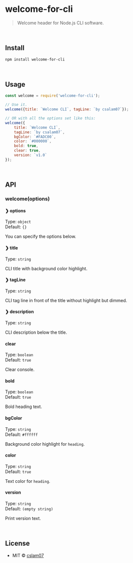 # welcome-for-cli

> Welcome header for Node.js CLI software.

<br>


## Install

```sh
npm install welcome-for-cli
```

<br>



## Usage

```js
const welcome = require('welcome-for-cli');

// Use it.
welcome({title: `Welcome CLI`, tagLine: `by csalam07`});

// OR with all the options set like this:
welcome({
	title: `Welcome CLI`,
	tagLine: `by csalam07`,
	bgColor: `#FADC00`,
	color: `#000000`,
	bold: true,
	clear: true,
	version: `v1.0`
});
```


<br>


## API

### welcome(options)

#### ❯ options

Type: `object`<br>
Default: `{}`

You can specify the options below.

#### ❯ title

Type: `string`

CLI title with background color highlight.

#### ❯ tagLine

Type: `string`

CLI tag line in front of the title without highlight but dimmed.

#### ❯ description

Type: `string`

CLI description below the title.

#### clear

Type: `boolean`<br>
Default: `true`

Clear console.

#### bold

Type: `boolean`<br>
Default: `true`

Bold heading text.

#### bgColor

Type: `string`<br>
Default: `#ffffff`

Background color highlight for `heading`.

#### color

Type: `string`<br>
Default: `true`

Text color for `heading`.

#### version

Type: `string`<br>
Default: `(empty string)`

Print version text.

<br>


## License

- MIT © [cslam07](https://twitter.com/CSALam12/)


